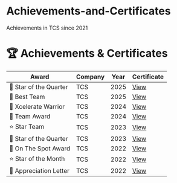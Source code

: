 # Achievements-and-Certificates
Achievements in TCS since 2021
# 🏆 Achievements & Certificates

| Award | Company | Year | Certificate |
|--------|----------|--------------|--------------|
| 🥇 Star of the Quarter | TCS |  2025 | [View](https://github.com/gaurishubham03-glitch/Achievements-and-Certificates/blob/main/Star_of_the_Quarter_Award_2025.pdf) |
| 🙌 Best Team | TCS |  2025 | [View](https://github.com/gaurishubham03-glitch/Achievements-and-Certificates/blob/main/Beast_Team_Award.pdf) |
| 🥇 Xcelerate Warrior | TCS |  2024 | [View](https://github.com/gaurishubham03-glitch/Achievements-and-Certificates/blob/main/_TCS.pdf) |
| 🙌 Team Award | TCS |  2024 | [View](https://github.com/gaurishubham03-glitch/Achievements-and-Certificates/blob/main/On_the_Spot_(Team)_Award.pdf) |
| ⭐ Star Team | TCS |  2023 | [View](https://github.com/gaurishubham03-glitch/Achievements-and-Certificates/blob/main/Star_Team_Award.pdf) |
| 🥇 Star of the Quarter | TCS |  2023 | [View](https://github.com/gaurishubham03-glitch/Achievements-and-Certificates/blob/main/Star_of_the_Quarter_Award_2023.pdf) |
| 🙌 On The Spot Award | TCS |  2022 | [View](https://github.com/gaurishubham03-glitch/Achievements-and-Certificates/blob/main/On_The_Spot_Award.pdf) |
| ⭐ Star of the Month | TCS |  2022 | [View](https://github.com/gaurishubham03-glitch/Achievements-and-Certificates/blob/main/Star_of_the_Month_Award_2022.pdf) |
| 🙌 Appreciation Letter | TCS |  2022 | [View](https://github.com/gaurishubham03-glitch/Achievements-and-Certificates/blob/main/Appreciation_Certificate_2022.pdf) |
